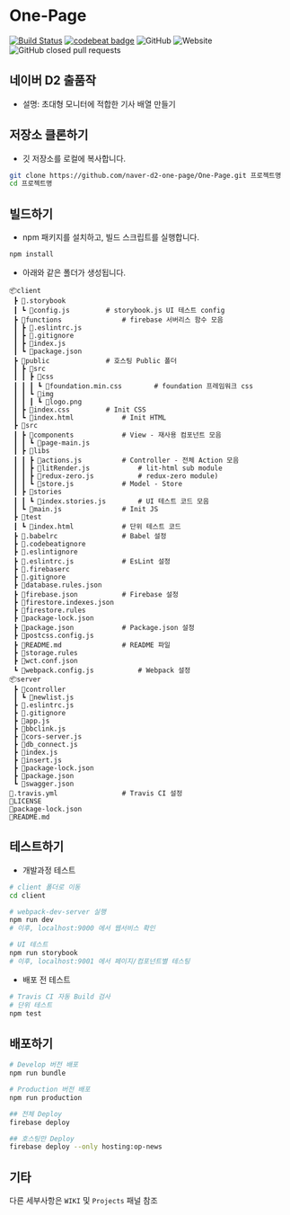 # One-Page

[![Build Status](https://travis-ci.org/naver-d2-one-page/One-Page.svg?branch=master)](https://travis-ci.org/naver-d2-one-page/One-Page) [![codebeat badge](https://codebeat.co/badges/77d06d94-412c-462f-96bd-66ce9f6e24c1)](https://codebeat.co/projects/github-com-naver-d2-one-page-one-page-master) ![GitHub](https://img.shields.io/github/license/naver-d2-one-page/One-Page.svg) ![Website](https://img.shields.io/website/https/op-news.web.app/main.svg) ![GitHub closed pull requests](https://img.shields.io/github/issues-pr-closed/naver-d2-one-page/One-Page.svg)

## 네이버 D2 출품작

- 설명: 초대형 모니터에 적합한 기사 배열 만들기 

## 저장소 클론하기
* 깃 저장소를 로컬에 복사합니다.
```bash
git clone https://github.com/naver-d2-one-page/One-Page.git 프로젝트명
cd 프로젝트명
```
## 빌드하기

* npm 패키지를 설치하고, 빌드 스크립트를 실행합니다.
```bash
npm install
```

* 아래와 같은 폴더가 생성됩니다.
```
📦client
 ┣ 📂.storybook
 ┃ ┗ 📜config.js			# storybook.js UI 테스트 config
 ┣ 📂functions				# firebase 서버리스 함수 모음
 ┃ ┣ 📜.eslintrc.js
 ┃ ┣ 📜.gitignore
 ┃ ┣ 📜index.js
 ┃ ┗ 📜package.json
 ┣ 📂public				# 호스팅 Public 폴더
 ┃ ┣ 📂src
 ┃ ┃ ┣ 📂css
 ┃ ┃ ┃ ┗ 📜foundation.min.css		# foundation 프레임워크 css
 ┃ ┃ ┗ 📂img
 ┃ ┃ ┃ ┗ 📜logo.png
 ┃ ┣ 📜index.css			# Init CSS
 ┃ ┗ 📜index.html			# Init HTML
 ┣ 📂src
 ┃ ┣ 📂components			# View - 재사용 컴포넌트 모음
 ┃ ┃ ┗ 📜page-main.js
 ┃ ┣ 📂libs
 ┃ ┃ ┣ 📜actions.js			# Controller - 전체 Action 모음
 ┃ ┃ ┣ 📜litRender.js			# lit-html sub module
 ┃ ┃ ┣ 📜redux-zero.js			# redux-zero module)
 ┃ ┃ ┗ 📜store.js			# Model - Store
 ┃ ┣ 📂stories						
 ┃ ┃ ┗ 📜index.stories.js		# UI 테스트 코드 모음
 ┃ ┗ 📜main.js				# Init JS
 ┣ 📂test
 ┃ ┗ 📜index.html			# 단위 테스트 코드
 ┣ 📜.babelrc				# Babel 설정
 ┣ 📜.codebeatignore
 ┣ 📜.eslintignore
 ┣ 📜.eslintrc.js			# EsLint 설정
 ┣ 📜.firebaserc
 ┣ 📜.gitignore
 ┣ 📜database.rules.json
 ┣ 📜firebase.json			# Firebase 설정
 ┣ 📜firestore.indexes.json
 ┣ 📜firestore.rules
 ┣ 📜package-lock.json
 ┣ 📜package.json			# Package.json 설정
 ┣ 📜postcss.config.js
 ┣ 📜README.md				# README 파일
 ┣ 📜storage.rules
 ┣ 📜wct.conf.json
 ┗ 📜webpack.config.js			# Webpack 설정
📦server
 ┣ 📂controller
 ┃ ┗ 📜newlist.js
 ┣ 📜.eslintrc.js
 ┣ 📜.gitignore
 ┣ 📜app.js
 ┣ 📜bbclink.js
 ┣ 📜cors-server.js
 ┣ 📜db_connect.js
 ┣ 📜index.js
 ┣ 📜insert.js
 ┣ 📜package-lock.json
 ┣ 📜package.json
 ┗ 📜swagger.json
📜.travis.yml				# Travis CI 설정
📜LICENSE
📜package-lock.json
📜README.md
```


## 테스트하기

* 개발과정 테스트
```bash
# client 폴더로 이동
cd client

# webpack-dev-server 실행
npm run dev
# 이후, localhost:9000 에서 웹서비스 확인

# UI 테스트
npm run storybook
# 이후, localhost:9001 에서 페이지/컴포넌트별 테스팅
```

* 배포 전 테스트
```bash
# Travis CI 자동 Build 검사
# 단위 테스트
npm test
```

## 배포하기
```bash
# Develop 버전 배포
npm run bundle

# Production 버전 배포
npm run production

## 전체 Deploy
firebase deploy

## 호스팅만 Deploy
firebase deploy --only hosting:op-news
```

## 기타

다른 세부사항은 `WIKI` 및 `Projects` 패널 참조
